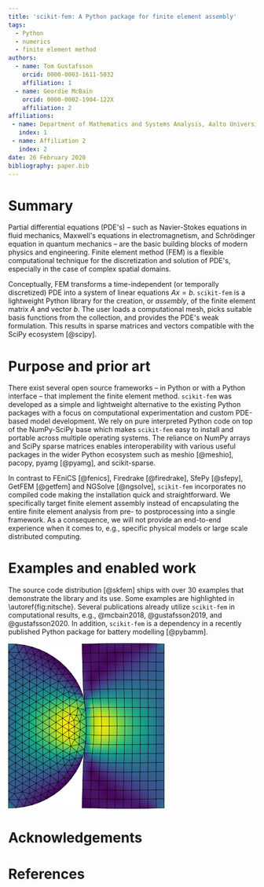 ```yaml
---
title: 'scikit-fem: A Python package for finite element assembly'
tags:
  - Python
  - numerics
  - finite element method
authors:
  - name: Tom Gustafsson
    orcid: 0000-0003-1611-5032
    affiliation: 1
  - name: Geordie McBain
    orcid: 0000-0002-1904-122X
    affiliation: 2
affiliations:
 - name: Department of Mathematics and Systems Analysis, Aalto University
   index: 1
 - name: Affiliation 2
   index: 2
date: 26 February 2020
bibliography: paper.bib
---
```


# Summary

Partial differential equations (PDE's) – such as Navier-Stokes equations in
fluid mechanics, Maxwell's equations in electromagnetism, and Schrödinger
equation in quantum mechanics – are the basic building blocks of modern physics
and engineering.  Finite element method (FEM) is a flexible computational
technique for the discretization and solution of PDE's, especially in the case
of complex spatial domains.

Conceptually, FEM transforms a time-independent (or temporally discretized) PDE
into a system of linear equations $Ax=b$.  `scikit-fem` is a lightweight Python
library for the creation, or *assembly*, of the finite element matrix $A$ and
vector $b$.  The user loads a computational mesh, picks suitable basis functions
from the collection, and provides the PDE's weak formulation.  This results in
sparse matrices and vectors compatible with the SciPy ecosystem [@scipy].

# Purpose and prior art

There exist several open source frameworks – in Python or with a Python
interface – that implement the finite element method.  `scikit-fem` was
developed as a simple and lightweight alternative to the existing Python
packages with a focus on computational experimentation and custom PDE-based
model development.  We rely on pure interpreted Python code on top of the
NumPy-SciPy base which makes `scikit-fem` easy to install and portable across
multiple operating systems.  The reliance on NumPy arrays and SciPy sparse
matrices enables interoperability with various useful packages in the wider
Python ecosystem such as meshio [@meshio], pacopy, pyamg [@pyamg], and
scikit-sparse.

In contrast to FEniCS [@fenics], Firedrake [@firedrake], SfePy [@sfepy], GetFEM
[@getfem] and NGSolve [@ngsolve], `scikit-fem` incorporates no compiled code
making the installation quick and straightforward.  We specifically target
finite element assembly instead of encapsulating the entire finite element
analysis from pre- to postprocessing into a single framework.  As a consequence,
we will not provide an end-to-end experience when it comes to, e.g., specific
physical models or large scale distributed computing.

# Examples and enabled work

The source code distribution [@skfem] ships with over 30 examples that
demonstrate the library and its use.  Some examples are highlighted in
\autoref{fig:nitsche}.
Several publications already utilize `scikit-fem` in computational results,
e.g., @mcbain2018, @gustafsson2019, and @gustafsson2020.  In addition,
`scikit-fem` is a dependency in a recently published Python package for battery
modelling [@pybamm].

![A combination of quadratic triangular and biquadratic quadrilateral elements is used in solving the linear elastic contact problem using the Nitsche mortaring.\label{fig:example}](ex_nitsche.png)

# Acknowledgements

# References

